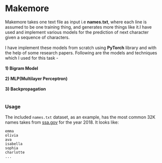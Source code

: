 # Makemore

Makemore takes one text file as input i.e **names.txt**, where each line is assumed to be one training thing, and generates more things like it.I have used and implement various models for the prediction of next character given a sequence of characters.<br><br>
I have implement these models from scratch using **PyTorch** library and with the help of some research papers. Following are the models and techniques which I used for this task - <br><br>
**1) Bigram Model<br><br>
2) MLP(Multilayer Perceptron)<br><br>
3) Backpropagation**<br><br>





### Usage

The included `names.txt` dataset, as an example, has the most common 32K names takes from [ssa.gov](https://www.ssa.gov/oact/babynames/) for the year 2018. It looks like:

```
emma
olivia
ava
isabella
sophia
charlotte
...
```
